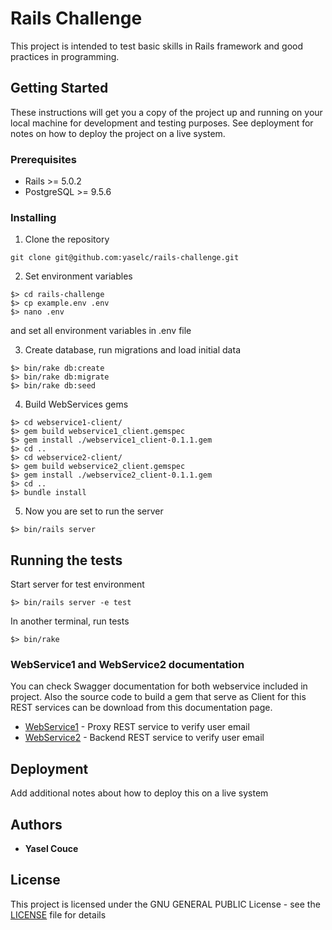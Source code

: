 # Rails Challenge

This project is intended to test basic skills in Rails framework and good practices in programming.

## Getting Started

These instructions will get you a copy of the project up and running on your local machine for development and testing purposes. See deployment for notes on how to deploy the project on a live system.

### Prerequisites

* Rails >= 5.0.2
* PostgreSQL >= 9.5.6 

### Installing

1. Clone the repository

```
git clone git@github.com:yaselc/rails-challenge.git
```

2. Set environment variables

```
$> cd rails-challenge
$> cp example.env .env
$> nano .env
```
and set all environment variables in .env file

3. Create database, run migrations and load initial data

```
$> bin/rake db:create
$> bin/rake db:migrate
$> bin/rake db:seed
```

4. Build WebServices gems

```
$> cd webservice1-client/
$> gem build webservice1_client.gemspec
$> gem install ./webservice1_client-0.1.1.gem
$> cd ..
$> cd webservice2-client/
$> gem build webservice2_client.gemspec
$> gem install ./webservice2_client-0.1.1.gem
$> cd ..
$> bundle install
```

5. Now you are set to run the server

```
$> bin/rails server
```

## Running the tests

Start server for test environment

```
$> bin/rails server -e test
```
In another terminal, run tests
```
$> bin/rake
```

### WebService1 and WebService2 documentation

You can check Swagger documentation for both webservice included in project. Also the source code to build a gem that serve as Client for this REST services can be download from this documentation page.

* [WebService1](https://app.swaggerhub.com/apis/yaselc/WebService1/1.0.0) - Proxy REST service to verify user email
* [WebService2](https://app.swaggerhub.com/apis/yaselc/WebService2/1.0.0) - Backend REST service to verify user email

## Deployment

Add additional notes about how to deploy this on a live system

## Authors

* **Yasel Couce** 

## License

This project is licensed under the GNU GENERAL PUBLIC License - see the [LICENSE](LICENSE) file for details